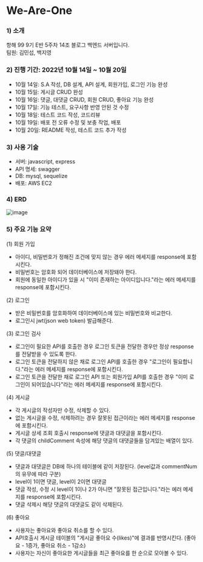 # We-Are-One

### 1) 소개
항해 99 9기 E반 5주차 14조 블로그 백엔드 서버입니다.  
팀원: 김민섭, 백지영

### 2) 진행 기간: 2022년 10월 14일 ~ 10월 20일
- 10월 14일: S.A 작성, DB 설계, API 설계, 회원가입, 로그인 기능 완성
- 10월 15일: 게시글 CRUD 완성
- 10월 16일: 댓글, 대댓글 CRUD, 회원 CRUD, 좋아요 기능 완성
- 10월 17일: 기능 테스트, 요구사항 반영 안된 것 수정
- 10월 18일: 테스트 코드 작성,  코드리뷰
- 10월 19일: 배포 전 오류 수정 및 보충 작업, 배포
- 10월 20일: README 작성, 테스트 코드 추가 작성

### 3) 사용 기술
- 서버: javascript, express
- API 명세: swagger
- DB: mysql, sequelize
- 배포: AWS EC2

### 4) ERD
![image](https://user-images.githubusercontent.com/98001726/196906190-c392cd24-0372-4752-81c6-737420ecda44.png)


### 5) 주요 기능 요약
(1) 회원 가입
- 아이디, 비밀번호가 정해진 조건에 맞지 않는 경우 에러 메세지를 response에 포함시킨다.
- 비밀번호는 암호화 되어 데이터베이스에 저장돼야 한다.
- 회원에 동일한 아이디가 있을 시 "이미 존재하는 아이디입니다."라는 에러 메세지를 response에 포함시킨다.


(2) 로그인
- 받은 비밀번호를 암호화하여 데이터베이스에 있는 비밀번호와 비교한다.
- 로그인시 jwt(json web token) 발급해준다.


(3) 로그인 검사
- 로그인이 필요한 API를 호출한 경우 로그인 토큰을 전달한 경우만 정상 response를 전달받을 수 있도록 한다.
- 로그인 토큰을 전달하지 않은 채로 로그인 API를 호출한 경우 "로그인이 필요합니다."라는 에러 메세지를 response에 포함시킨다.
- 로그인 토큰을 전달한 채로 로그인 API 또는 회원가입 API를 호출한 경우 "이미 로그인이 되어있습니다"라는 에러 메세지를 response에 포함시킨다.


(4) 게시글
- 각 게시글의 작성자만 수정, 삭제할 수 있다.
- 없는 게시글을 수정, 삭제하려는 경우 잘못된 접근이라는 에러 메세지를 response에 포함시킨다.
- 게시글 상세 조회 호출시 response에 댓글과 대댓글을 포함시킨다.
- 각 댓글의 childComment 속성에 해당 댓글의 대댓글들을 담겨있는 배열이 있다.


(5) 댓글/대댓글
- 댓글과 대댓글은 DB에 하나의 테이블에 같이 저장된다. (level값과 commentNum의 유무에 따라 구분)
- level이 1이면 댓글, level이 2이면 대댓글
- 댓글 작성, 수정 시 level이 1이나 2가 아니면 "잘못된 접근입니다."라는 에러 메세지를 response에 포함시킨다.
- 댓글 삭제시 해당 댓글의 대댓글도 같이 삭제된다.


(6) 좋아요
- 사용자는 좋아요와 좋아요 취소를 할 수 있다.
- API호출시 게시글 테이블의 "게시글 좋아요 수(likes)"에 결과를 반영시킨다.
    (좋아요 - 1증가, 좋아요 취소 - 1감소)
- 사용자는 자신이 좋아요한 게시글들을 최근 좋아요를 한 순으로 모아볼 수 있다.